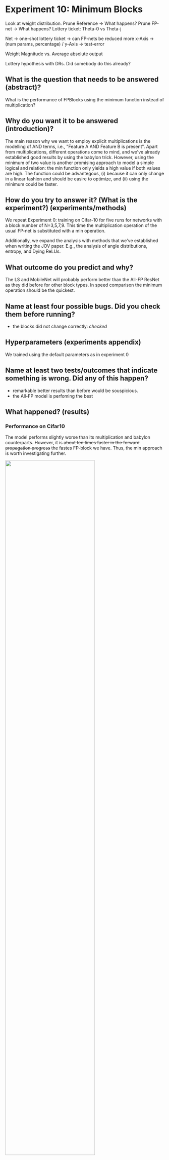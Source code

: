 # Experiment 10: Minimum Blocks 

Look at weight distribution.
Prune Reference -> What happens?
Prune FP-net -> What happens?
Lottery ticket: Theta-0 vs Theta-j

Net -> one-shot lottery ticket -> can FP-nets be reduced more
x-Axis -> (num params, percentage) / y-Axis -> test-error 

Weight Magnitude vs. Average absolute output

Lottery hypothesis with DRs. Did somebody do this already?

## What is the question that needs to be answered (abstract)?
What is the performance of FPBlocks using the minimum function instead of multiplication?

## Why do you want it to be answered (introduction)?

The main reason why we want to employ explicit multiplications is the modelling of AND terms, i.e., "Feature A AND Feature B is present". Apart from multiplications, different operations come to mind, and we've already established good results by using the babylon trick. However, using the minimum of two value is another promising approach to model a simple logical and relation: the min function only yields a high value if both values are high. The function could be advantegous, (i) because it can only change in a linear fashion and should be easire to optimize, and (ii) using the minimum could be faster.


## How do you try to answer it? (What is the experiment?) (experiments/methods)
We repeat Experiment 0: training on Cifar-10 for five runs for networks with a block number of N=3,5,7,9. This time the multiplication operation of the usual FP-net is substituted with a min operation.

Additionally, we expand the analysis with methods that we've established when writing the JOV paper. E.g., the analysis of angle distributions, entropy, and Dying ReLUs.

## What outcome do you predict and why? 
The LS and MobileNet will probably perform better than the All-FP ResNet as they did before for other block types.
In speed comparison the minimum operation should be the quickest.

## Name at least four possible bugs. Did you check them before running?
- the blocks did not change correctly: *checked*

## Hyperparameters (experiments appendix)
We trained using the default parameters as in experiment 0

## Name at least two tests/outcomes that indicate something is wrong. Did any of this happen?
- remarkable better results than before would be souspicious. 
- the All-FP model is perfoming the best 

## What happened? (results)

### Performance on Cifar10

The model performs slightly worse than its multiplication and babylon counterparts. However, it is ~~about ten times faster in the forward propagation progress~~ the fastes FP-block we have. Thus, the min approach is worth investigating further.

<img src=min_val_er.png width=75%>


## Speed Comparison:

Using the Min-operation is the fastes approach. However, it is not faster than a multiplication block by a wide margin (0.77 vs 0.70 milliseconds). The ReLUBabylon non-linearity is just particularly slow. Interestingly, multiplcation FP-blocks do have a strong standard deviation.

<p float="left">
<img src="time_boxplot_non_lin.png", width=48%>
<img src="time_boxplot_entire_block.png", width=48%>
</p>

#### **Entire blocks**

|      |     FP-mult |   FP-ReLUBabylon |      FP-min |
|:-----|------------:|-----------------:|------------:|
| mean | 0.00076679  |      0.000762099 | 0.000696985 |
| std  | 0.000105456 |      3.28314e-05 | 3.35376e-05 |
| min  | 0.000672579 |      0.0007236   | 0.000661373 |
| max  | 0.00121284  |      0.001127    | 0.000991344 |

#### **Non-Linearities**

|      |   ReLUBabylon |   AbsBabylon |     Minimum |   Multiplication |
|:-----|--------------:|-------------:|------------:|-----------------:|
| mean |   0.000115799 |  0.00010432  | 5.75614e-05 |      6.43404e-05 |
| std  |   5.18779e-06 |  3.9283e-06  | 3.15207e-06 |      7.57467e-06 |
| min  |   0.000109911 |  9.75132e-05 | 5.26905e-05 |      5.53131e-05 |
| max  |   0.000229359 |  0.00015521  | 0.000106096 |      0.0001719   |

## Angle Distribution and Entropy

Min-Nets have a higher angles and the entropy reduction is stronger with increasing entropy.

<p float="left">
<img src="database_images/CifarJOVFPNet_N9_s744_entropy_vs_angle.png", width=48%>
<img src="database_images/CifarMinFP-LS_s723_N9_entropy_vs_angle.png", width=48%>
</p>

<p float="left">
<img src="database_images/CifarJOVFPNet_N9_s744_entropy_vs_angle_regression.png", width=48%>
<img src="database_images/CifarMinFP-LS_s723_N9_entropy_vs_angle_regression.png", width=48%>
</p>

For all blocks the angle distribution is shifted to the right. The blocks are more hyperselective. Does this mean we obtain more robust models?

<p float="left">
<img src="database_images/CifarJOVFPNet_N9_s744_angle_dist.png", width=48%>
<img src="database_images/CifarMinFP-LS_s723_N9_angle_dist.png", width=48%>
</p>

## Dying ReLUs

### Do pyramid- and basic blocks have DRs?

<img src="adjusted_param_num/swarm_resnet_unused_params.png" width=60%>

The original ResNet has 864-144 ununsed parameters. Only for deeper models N>3. DRs occur mainly in earlier conv-layers and only at conv1 of the BasicBlock. However, this is the only ReLU directly placed after a convolution

The plot below shows that only FP-blocks (no-matter the non-linearity) and Basic blocks have dying ReLUs.

<img src="dr_eval/scatter_N9.png" width=60%>


### Are there more DRs for upper, dw, or lower?

<img src="adjusted_param_num/boxplot_conv_key_vs_perc_unused.png" width=60%>

Upper and the DW convolutions are almost identical. However, the number of DRs is reduced in the lower linear combination. Deeper blocks have a higher percentage of DRs. However, shallow blocks have a higher percentage than medium deep blocks.

### Does a specific model type contain more DRs?

<img src="adjusted_param_num/boxplot_model_type_vs_perc_unused.png" width=60%>

The linearized models have a higher percentage of DRs. Which is about 0.4% +/- 0.2% of the entire number of parameters. The multiplication network has fewer DRs. The original ResNet has even fewer. However, there are some configurations with up to 0.4%.

### Error vs unused parameters

There is no obvious correlation between the number of unused parameters and the performance of the model. Shallower models have a higher percentage of unused parameters. This is expectable, because the ratio of FP-block parameters to basic parameters is higher.  

<p float="left">
<img src="scatter_perc_unused_vs_min_val_er.png", width=48%>
<img src="scatter_unused_parameters_vs_min_val_er.png", width=48%>
</p>

## Model Robustness

TODO: Run evaluation for compressed images & adversarial attacks.

## How do you proceed? (discussion)


